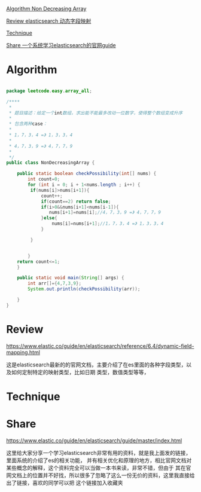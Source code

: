 
 [Algorithm Non Decreasing Array](#algorithm)

 [Review elasticsearch 动态字段映射](#review)

 [Technique](#technique)

 [Share 一个系统学习elasticsearch的官网guide](#share)


# Algorithm

```java

package leetcode.easy.array_all;

/****
 *
 * 题目描述：给定一个int数组，求出能不能最多改动一位数字，使得整个数组变成升序
 *
 * 包含两种case：
 *
 * 1，7，3，4 =》 1，3，3，4
 *
 * 4，7，3，9 =》 4，7，7，9
 *
 */
public class NonDecreasingArray {

    public static boolean checkPossibility(int[] nums) {
        int count=0;
        for (int i = 0; i + 1<nums.length ; i++) {
         if(nums[i]>nums[i+1]){
             count++;
             if(count==2) return false;
             if(i>0&&nums[i+1]<nums[i-1]){
                nums[i+1]=nums[i];//4，7，3，9 =》 4，7，7，9
             }else{
                 nums[i]=nums[i+1];//1，7，3，4 =》 1，3，3，4
             }

         }


        }
    return count<=1;
    }

    public static void main(String[] args) {
        int arr[]={4,7,3,9};
        System.out.println(checkPossibility(arr));

    }
}


```


# Review

https://www.elastic.co/guide/en/elasticsearch/reference/6.4/dynamic-field-mapping.html

这是elasticsearch最新的的官网文档，主要介绍了在es里面的各种字段类型，以及如何定制特定的映射类型，比如日期
类型，数值类型等等，



# Technique


# Share

https://www.elastic.co/guide/en/elasticsearch/guide/master/index.html

这里给大家分享一个学习elasticsearch非常有用的资料，就是我上面发的链接，里面系统的介绍了es的相关功能，
并有相关优化和原理的地方，相比官网文档对某些概念的解释，这个资料完全可以当做一本书来读，非常不错，但由于
其在官网文档上的位置并不好找，所以很多了忽略了这么一份无价的资料，这里我直接给出了链接，喜欢的同学可以把
这个链接加入收藏夹





